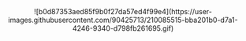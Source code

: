 
<div align="center">
  ![b0d87353aed85f9b0f27da57ed4f99e4](https://user-images.githubusercontent.com/90425713/210085515-bba201b0-d7a1-4246-9340-d798fb261695.gif)
<div>


